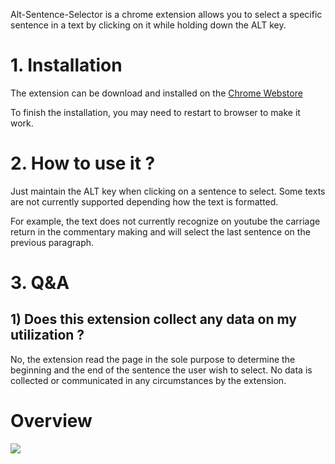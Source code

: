  Alt-Sentence-Selector is a chrome extension allows you to select a specific sentence in a text by clicking on it while holding down the ALT key.

# 1. Installation

The extension can be download and installed on the [Chrome Webstore](https://chromewebstore.google.com/detail/alt-sentence-selector/knnghjjfdabamneliapcjdllobjfghmd)

To finish the installation, you may need to restart to browser to make it work.

# 2. How to use it ?

Just maintain the ALT key when clicking on a sentence to select. Some texts are not currently supported depending how the text is formatted.

For example, the text does not currently recognize on youtube the carriage return in the commentary making and will select the last sentence on the previous paragraph.

# 3. Q&A

## 1) Does this extension collect any data on my utilization ?

No, the extension read the page in the sole purpose to determine the beginning and the end of the sentence the user wish to select. No data is collected or communicated in any circumstances by the extension.


# Overview
![](https://lh3.googleusercontent.com/dkynLxHcFvoqM4OghArWcJcneAmGzpea8ZAdLZqvsReed1Q2MPNYpiibcIQoJVdIGURqEtw15T4iy9j3EY6IAUrp=s1280-w1280-h800)
